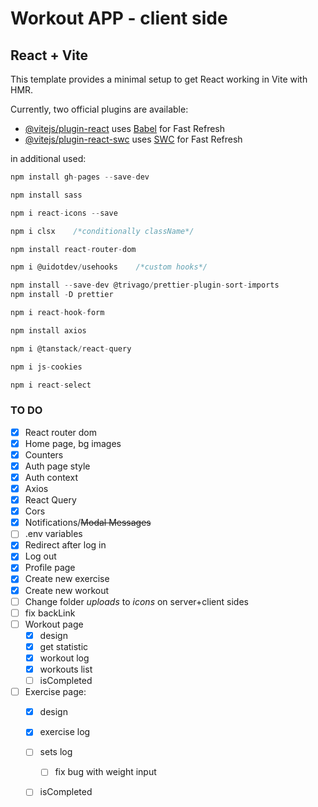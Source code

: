 # Workout APP - client side

## React + Vite

This template provides a minimal setup to get React working in Vite with HMR.

Currently, two official plugins are available:

- [@vitejs/plugin-react](https://github.com/vitejs/vite-plugin-react/blob/main/packages/plugin-react/README.md) uses [Babel](https://babeljs.io/) for Fast Refresh
- [@vitejs/plugin-react-swc](https://github.com/vitejs/vite-plugin-react-swc) uses [SWC](https://swc.rs/) for Fast Refresh

in additional used:
``` js
npm install gh-pages --save-dev

npm install sass

npm i react-icons --save

npm i clsx    /*conditionally className*/

npm install react-router-dom

npm i @uidotdev/usehooks    /*custom hooks*/

npm install --save-dev @trivago/prettier-plugin-sort-imports
npm install -D prettier

npm i react-hook-form

npm install axios

npm i @tanstack/react-query

npm i js-cookies

npm i react-select
```

### TO DO

- [x] React router dom
- [x] Home page, bg images
- [x] Counters
- [x] Auth page style
- [x] Auth context
-	[x] Axios
-	[x] React Query
- [x] Cors
- [x] Notifications/~~Modal Messages~~
- [ ] .env variables
- [x] Redirect after log in
- [x] Log out
- [x] Profile page
- [x] Create new exercise
- [x] Create new workout
- [ ] Change folder *uploads* to *icons* on server+client sides
- [ ] fix backLink
- [ ] Workout page
  - [x] design
  - [x] get statistic
  - [x] workout log
  - [x] workouts list
  - [ ] isCompleted
- [ ] Exercise page:
  - [x] design
  - [x] exercise log
  - [ ] sets log
    - [ ] fix bug with weight input
  - [ ] isCompleted


